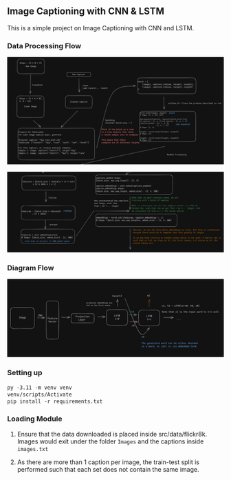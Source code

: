 ## Image Captioning with CNN & LSTM

This is a simple project on Image Captioning with CNN and LSTM. 



### Data Processing Flow 
![alt text](assets/p1.png)

![alt text](assets/p2.png)

### Diagram Flow 
![alt text](assets/image.png)


### Setting up
```
py -3.11 -m venv venv 
venv/scripts/Activate 
pip install -r requirements.txt
```

### Loading Module 
1. Ensure that the data downloaded is placed inside src/data/flickr8k. Images would exit under the folder `Images` and the captions inside `images.txt`

2. As there are more than 1 caption per image, the train-test split is performed such that each set does not contain the same image. 
